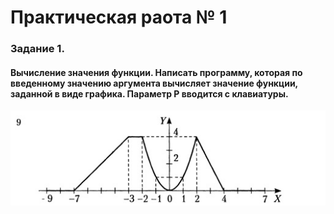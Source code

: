# Практическая раота № 1
###  Задание 1.
#### Вычисление значения функции. Написать программу, которая по введенному значению аргумента вычисляет значение функции, заданной в виде графика. Параметр Р вводится с клавиатуры.
![image](./var9.jpg)
